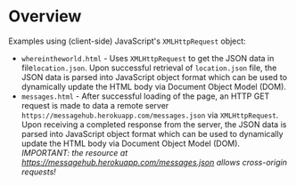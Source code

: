 # Overview
Examples using (client-side) JavaScript's `XMLHttpRequest` object:
* `whereintheworld.html` - Uses `XMLHttpRequest` to get the JSON data in file`location.json`.  Upon successful retrieval of `location.json` file, the JSON data is parsed into JavaScript object format which can be used to dynamically update the HTML body via Document Object Model (DOM).
* `messages.html` - After successful loading of the page, an HTTP GET request is made to data a remote server `https://messagehub.herokuapp.com/messages.json` via `XMLHttpRequest`.  Upon receiving a completed response from the server, the JSON data is parsed into JavaScript object format which can be used to dynamically update the HTML body via Document Object Model (DOM).  *IMPORTANT: the resource at https://messagehub.herokuapp.com/messages.json allows cross-origin requests!*